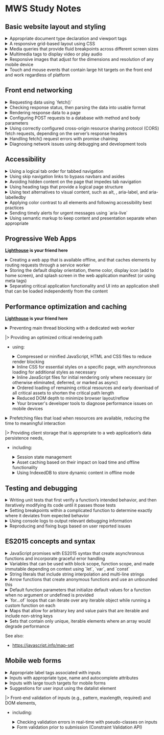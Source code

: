 MWS Study Notes
=====

## Basic website layout and styling
 <details>
    <summary>Appropriate document type declaration and viewport tags
    </summary>
    
```
<!DOCTYPE HTML>
<html lang="en">
```
within `<head>`:
```
<meta name="viewport" content="width=device-width, initial-scale=1.0">
<meta name="description" content="Simple PWA Calculator for practice lab">
```
</details>
    
 <details>
    <summary>A responsive grid-based layout using CSS
    </summary>
    
* Use [flexbox](https://css-tricks.com/snippets/css/a-guide-to-flexbox/)

    - Utilize media queries and change `flex-flow:` css attribute as needed. 

         A: `flex-flow: column` , B: `flex-flow: row` (default)
         ```  
             A           B
             |------|    |      |      |      |  
             | text |    | text | text | text |
             |------|    |      |      |      |
             | text |
             |------|
             | text |
        ```

    - Utilize query selector to target specific children in  a flex container `.container .col:nth-child(1)`
</details>
    
    
 <details>
    <summary>Media queries that provide fluid breakpoints across different screen sizes
    </summary>

* Set the viewport
```
<meta name="viewport" content="width=device-width, initial-scale=1">
```

**When using the viewport meta tag, make sure you don't set `maximum-scale=1` or set `user-scaleable=no`. Let users zoom if they need to!**

* Use Media Queries. 

    - Within same CSS file:
    ```
    @media screen and (max-width: 48rem) {
    .container .col {
        width: 95%;
    }
    }
    ```
    *NOTE: 48rem: (768 pixels at browser's default font size or 48 times the default font size in the user's browser))*

    - Separate CSS files:
    ```
    <link rel="stylesheet" media="(max-width: 640px)" href="max-640px.css">
    <link rel="stylesheet" media="(min-width: 640px)" href="min-640px.css">
    <link rel="stylesheet" media="(orientation: portrait)" href="portrait.css">
    <link rel="stylesheet" media="(orientation: landscape)" href="landscape.css">
    ```
* It is also possible to create queries based on min-device-width, though **this practice is strongly discouraged**.

* Do not use large fixed width elements. **Use relative units**

    *"Consider using relative units like em or rem for things like text size, instead of pixel values. Some browsers support resizing text only in user preferences, and if you're using a pixel value for text, this setting will not affect your copy. If, however, you've used relative units throughout, then the site copy will update to reflect the user's preference."*

* Content should not rely on a particular viewport width to render well.
</details>

    
 <details>
    <summary>Multimedia tags to display video or play audio</summary>

* Use video with multiple formats where possible. 
    ```
    <video controls>
         <source src="https://storage.googleapis.com/webfundamentals-assets/videos/chrome.webm" type="video/webm">
        <source src="https://storage.googleapis.com/webfundamentals-assets/videos/chrome.mp4" type="video/mp4">
        <p>This browser does not support the video element.</p>
    </video>
    ```
</details>

    
 <details>
    <summary>Responsive images that adjust for the dimensions and resolution of any mobile device</summary>

* Remember to prevent responsive images from overflowing the screen
    ```
    img {
        max-width: 100%;
    }
    ```
    *NOTE: You can also Utilize the `vw` and `vh` for this `100vw` = 100 view port width*
    
* Use `srcset`
    ```
    srcset="images/sfo-1600_large.jpg 1600w, images/sfo-1000_large.jpg 1000w, images/sfo-800_medium.jpg 800w, images/sfo-500_small.jpg 500w"
    ```
    *In the above code, "On a 1x display, the browser fetches sfo-500_small.jpg when the window is narrower than 500px, sfo-800_medium.jpg when it is narrower than 800px, and so forth."*

* Use `sizes` attribute to tell the browser the display size of the image before it is fetched.
    ```
    sizes="(max-width: 700px) 90vw, 50vw"
    ```
    *REASON: Unless we tell it otherwise, the browser assumes the images will be displayed at 100% of the viewport width and fetches the images based on this. We need a way to tell the browser beforehand if the images will be displayed at a different size.*
    ```
    <img src="400.png" 
     sizes="(min-width: 600px) 25vw, (min-width: 500px) 50vw, 100vw"
     srcset="100.png 100w, 200.png 200w, 400.png 400w,
             800.png 800w, 1600.png 1600w, 2000.png 2000w" alt="an example image">
    ```
    *The sizes attribute, in the above example, uses several media queries to specify the size of the image. When the browser width is greater than 600px, the image is 25% of the viewport width; when it is between 500px and 600px, the image is 50% of the viewport width; and below 500px, it is full width.*


    [[Read More...](https://ericportis.com/posts/2014/srcset-sizes/)]

* Use `<picture>`
    ```
    <picture>
        <source media="(min-width: 800px)" srcset="head.jpg, head-2x.jpg 2x">
        <source media="(min-width: 450px)" srcset="head-small.jpg, head-small-2x.jpg 2x">
        <img src="head-fb.jpg" srcset="head-fb-2x.jpg 2x" alt="a head carved out of wood">
    </picture>
    ```
    *In the above example, if the browser width is at least 800px then either head.jpg or head-2x.jpg is used, depending on the device resolution. If the browser is between 450px and 800px, then either head-small.jpg or head-small- 2x.jpg is used, again, depending on the device resolution. For screen widths less than 450px and backward compatibility where the picture element isn’t supported, the browser renders the img element instead, and should always be include*
</details>

    
 <details>
    <summary>Touch and mouse events that contain large hit targets on the front end and work regardless of platform</summary>

* When your design is displayed on a mobile device, you should ensure that interactive elements like buttons or links are large enough, and have enough space around them, to make them easy to press without accidentally overlapping onto other elements. This benefits all users, but is especially helpful for anyone with a motor impairment.

* A minimum recommended touch target size is around 48 device independent pixels on a site with a properly set mobile viewport. For example, while an icon may only have a width and height of 24px, you can use additional padding to bring the tap target size up to 48px. The 48x48 pixel area corresponds to around 9mm, which is about the size of a person's finger pad area.

* Touch targets should also be spaced about 8 pixels apart, both horizontally and vertically, so that a user's finger pressing on one tap target does not inadvertently touch another tap target.

* Elements should respond to touch and give visual feedback
    ```
    .btn {
    background-color: #4285f4;
    }

    .btn:hover {
    background-color: #296CDB;
    }

    .btn:focus {
    background-color: #0F52C1;

    /* The outline parameter suppresses the border
    color / outline when focused */
    outline: 0;
    }

    .btn:active {
    background-color: #0039A8;
    }
    ```

*Only suppress the default `outline` styles mentioned above if you have pseudo classes for `:hover`, `:active` and `:focus`!*

**Never set outline to 0 or none without providing a focus alternative!**

* For touch events and gestures: In Chrome (version 55 and later), Internet Explorer & Edge, `PointerEvents` are the recommended approach for implementing custom gestures. In other browsers `TouchEvents` and `MouseEvents` are the correct approach. ie:
    ```
    // Check if pointer events are supported.
    if (window.PointerEvent) {
    swipeFrontElement.addEventListener('pointermove', this.handleGestureMove, true);
    } else {
    swipeFrontElement.addEventListener('touchmove', this.handleGestureMove, true);
    }
    ```
    [[Read More...](https://developers.google.com/web/fundamentals/design-and-ux/input/touch)]

</details>

## Front end networking

    
 <details>
    <summary>Requesting data using `fetch()`</summary>

Basic syntax:
```
fetch('examples/animals.json')
    .then(logResult)
    .catch(logError);
```
</details>

    
 <details>
    <summary>Checking response status, then parsing the data into usable format</summary>

```
fetch('examples/non-existent.json')
.then(response => {
    // check response status
    if (!response.ok) {
    throw Error(response.statusText);
    }
    return response;
})
.then(logResult)
.catch(logError);
```
</details>

    
 <details>
    <summary>Rendering response data to a page</summary>

While it may be tempting to fetch HTML and append it using the innerHTML attribute, **be careful**. This can expose your site to cross-site scripting attacks! Recommended approach:
```
fetch('examples/car-description.txt')
.then(response => {
    // check response status
    if (!response.ok) {
    throw Error(response.statusText);
    }
    return response.text();
})
.then(data => {
    // using existing element
    const message = document.getElementById('message');
    message.textContent = data;


    // To create new elements:
    const message = document.getElementById('contentScreen');
    const card = document.createElement('div')
    card.textContent = data;
    contentScreen.appendChild(card);
})
.catch(logError);
```
</details>
    
 <details>
    <summary>Configuring POST requests to a database with method and body parameters</summary>

* Basic syntax:
    ```
    fetch('examples/login', {
        method: 'POST',
        body: 'name=david&password=hello'
    })
    .then(validateResponse)
    .then(readResponseAsText)
    .then(showText)
    .catch(logError);
    ```
* Utilize the [FormData](https://developer.mozilla.org/en-US/docs/Web/API/FormData) interface:
    ```
    const formData = new FormData(document.getElementById('msg-form'));
    ```
</details>
    
 <details>
    <summary>Using correctly configured cross-origin resource sharing protocol (CORS) fetch requests, depending on the server’s response headers</summary>

```
fetch('http://localhost:5001/', {
    method: 'POST',
    body: formData,
    mode: 'no-cors'
})
```

* `same-origin` — If a request is made to another origin with this mode set, the result is simply an error. You could use this to ensure that a request is always being made to your origin.
* `no-cors` — Prevents the method from being anything other than HEAD, GET or POST, and the headers from being anything other than simple headers. 
* `cors` — Allows cross-origin requests, for example to access various APIs offered by 3rd party vendors. These are expected to adhere to the CORS protocol. Only a limited set of headers are exposed in the Response, but the body is readable.

</details>

 <details>
    <summary>Handling fetch() request errors with promise chaining</summary>

Basic syntax:
```
fetch('examples/car-description.txt')
.then(validateResponse)
.then(readResponseAsText)
.then(showText)
.catch(error=>{
    // handle errors here
});
```
</details>
    
 <details>
    <summary>Diagnosing network issues using debugging and development tools</summary>

https://developers.google.com/web/tools/chrome-devtools/network

</details>

## Accessibility

 <details>
    <summary>Using a logical tab order for tabbed navigation</summary>

* It's important to note that, using CSS, it's possible to have things exist in one order in the DOM but appear in a different order on screen. For example, if you use a CSS property like `float` to move one button to the right, the buttons appear in a different order on screen. But, because their order in the DOM remains the same, so does their tab order.

    **Be careful when changing the visual position of elements on screen using CSS. This can cause the tab order to jump around, seemingly at random, confusing users who rely on the keyboard.**


* Use `tabindex`
    
    - `tabindex="0"`: Inserts an element into the natural tab order. The element can be focused by pressing the Tab key, and the element can be focused by calling its focus() method
        ```
        <custom-button tabindex="0">Press Tab to Focus Me!</custom-button>
        ```
    - `tabindex="-1"`: Removes an element from the natural tab order, but the element can still be focused by calling its focus() method
        ```
        <button id="foo" tabindex="-1">I'm not keyboard focusable</button>
        <button onclick="foo.focus();">Focus my sibling</button>
        ```
    - `tabindex="5"`: Any tabindex greater than 0 jumps the element to the front of the natural tab order. If there are multiple elements with a tabindex greater than 0, the tab order starts from the lowest value that is greater than zero and works its way up. **Using a tabindex greater than 0 is considered an anti-pattern.**
        ```
        <button>I should be first</button>
        <button>And I should be second</button>
        <button tabindex="5">But I jumped to the front!</button>
        ```
* Utilize `aria-hidden` attribute. Applying this attribute to an element effectively removes it and all of its descendants from the accessibility tree. The only exceptions are elements referred to by an aria-labelledby or aria-describedby attribute.

* When making your own control elements refer to https://www.w3.org/TR/wai-aria-practices/
</details>

 <details>
    <summary>Using skip navigation links to bypass navbars and asides</summary>

* Example
    ```
    <body>
    <a href="#maincontent">Skip to main content</a>
    ...
    <main id="maincontent">
    <h1>Heading</h1>
    <p>This is the first paragraph</p>
    ```
</details>

 <details>
    <summary>Avoiding hidden content on the page that impedes tab navigation</summary>

* *When you have elements like this that receive focus when they're off screen, it can seem as if the focus is disappearing and reappearing as the user tabs through the page — clearly an undesirable effect. Ideally, we should prevent the panel from gaining focus when it's off screen, and only allow it to be focused when the user can interact with it.*

* Sometimes you need to do a bit of detective work to figure out where focus has gone. You can use `document.activeElement` from the console to figure out which element is currently focused

</details>

 <details>
    <summary>Using heading tags that provide a logical page structure</summary>

* Heading list follows the DOM order rather than the visual order.

* Not all headings have to be visible on-screen. Wikipedia, for instance, uses a technique that deliberately places some headings off-screen to specifically make them accessible only to screen readers and other assistive technology.
    ```
    <style>
    .sr-only {
        position:absolute;
        left:-10000px;
        top:auto;
        width:1px;
        height:1px;
        overflow:hidden;
    }
    </style>

    <h2 class="sr-only">This heading is offscreen.</h2>
    ```
</details>

 <details>
    <summary>Using text alternatives to visual content, such as alt, <label>, aria-label, and aria-labelledby</summary>

* Clickable text such as "learn more" or "click here" provides no semantic information about where the link goes. Instead, **use descriptive text like "learn more about responsive design" or "see this canvas tutorial" to help screen readers provide meaningful context about links.**

    ```
    <a href="moreinfo.html" aria-label="learn more about responsive design">Learn More</a>
    ```
* `alt` - use the alt attribute to provide a useful text alternative to this image. *`alt` differs from `title`, or any type of `caption`, in that it is **only used if the image is not available.***
    ```
    <img src="example.jpg" alt="An example"/>
    ```

    Writing useful alt text is a bit of an art. In order for a string to be a usable text alternative, it needs to convey the same concept as the image, in the same context.

    It's not always useful to describe an image. For example, consider a magnifying glass image inside a search button that has the text "Search". If the text wasn't there, you would definitely give that image an alt value of "search". But because we have the visible text, the screen reader will pick up and read aloud the word "search"; thus, an identical alt value on the image is redundant.

    However, we know that if we leave the alt text out, we'll probably hear the image file name instead, which is both useless and potentially confusing. In this case you can just use an empty alt attribute, and the screen reader will skip the image altogether.

    **All images should have an alt attribute, but they need not all have text.**

* `aria-label` - allows us to specify a string to be used as the accessible label.
    ```
    <button aria-label="menu" class="hamburger"></button>
    ```

* `aria-labelledby` - allows us to specify the ID of another element in the DOM as an element's label.
    ```
    <span id="rg-label">Drink Options</span>
    <div role="radiogroup" aria-labelledby="rg-label">
        ...
    </div>
    ```

* `aria-owns` - This attribute allows us to tell assistive technology that an element that is separate in the DOM should be treated as a child of the current element, or to rearrange existing child elements into a different order. For example, if a pop-up sub-menu is visually positioned near its parent menu, but cannot be a DOM child of its parent because it would affect the visual presentation, you can use aria-owns to present the sub-menu as a child of the parent menu to a screen reader.

* `label`
    ```
    <label>
        <input type="checkbox">Receive promotional offers?
    </label>
    ``` 
    or
    ```
    <input id="promo" type="checkbox">
    <label for="promo">Receive promotional offers?</label>
    ```
https://developers.google.com/web/fundamentals/accessibility/semantics-aria/aria-labels-and-relationships

</details>

 <details>
    <summary>Applying color contrast to all elements and following accessibility best practices</summary>

* The contrast ratio of `4.5:1` was chosen for level AA because it compensates for the loss in contrast sensitivity...For users with low vision impairments or color deficiencies, we can increase the contrast up to `7:1` for body text.

* Use the [Chrome Accessibility tools](https://chrome.google.com/webstore/detail/accessibility-developer-t/fpkknkljclfencbdbgkenhalefipecmb) to identify low contrast issues

* The WebAIM checklist states...**"color should not be used as the sole method of conveying content or distinguishing visual elements...color alone should not be used to distinguish links from surrounding text"** unless they meet certain contrast requirements. The checklist recommends adding an additional indicator such as an underscore (using the CSS text-decoration property) to indicate when the link is active. 

* A useful exercise is to turn on high-contrast settings and verify that all of the UI in your application is still visible and usable.
</details>

 <details>
    <summary>Sending timely alerts for urgent messages using `aria-live`</summary>

* `aria-live `lets developers mark a part of the page as "live" in the sense that updates should be communicated to users immediately regardless of the page position, rather than if they just happen to explore that part of the page. When an element has an aria-live attribute, the part of the page containing it and its descendants is called a live region.

    * `aria-live="polite"` tells assistive technology to alert the user to this change when it has finished whatever it is currently doing. It's great to use if something is important but not urgent, and accounts for the majority of aria-live use.
    * `aria-live="assertive"` tells assistive technology to interrupt whatever it's doing and alert the user to this change immediately. This is only for important and urgent updates, such as a status message like "There has been a server error and your changes are not saved; please refresh the page", or updates to an input field as a direct result of a user action, such as buttons on a stepper widget.
    * `aria-live="off"` tells assistive technology to temporarily suspend aria-live interruptions.

* `aria-relevant` indicates what types of changes should be presented to the user. There are some options that may be used separately or as a token list.

    * `additions`, meaning that any element being added to the live region is significant. For example, appending a span to an existing log of status messages would mean that the span would be announced to the user (assuming that aria-atomic was false).
    * `text`, meaning that text content being added to any descendant node is relevant. For example, modifying a custom text field's textContent property would read the modified text to the user.
    * `removals`, meaning that the removal of any text or descendant nodes should be conveyed to the user.
    * `all`, meaning that all changes are relevant. However, the default value for aria-relevant is additions text, meaning that if you don't specify aria-relevant it will update the user for any addition to the element, which is what you are most likely to want.

</details>

 <details>
    <summary>Using semantic markup to keep content and presentation separate when appropriate</summary>

* HTML5 introduced some new elements that help define the semantic structure of the page, including `header`, `footer`, `nav`, `article`, `section`, `main`, and `aside`. These elements specifically provide structural clues in the page without forcing any built-in styling (which you should do with CSS anyway).
    ```
    |-----------------------------------|
    | Header                            |
    | | Logo   | Nav                    |
    |-----------------------------------|
    | Main                              |
    ||---------------------------------||
    || Article                         ||
    |||--------------------------------||
    ||| Section           | Aside      ||
    |||-------------------|------------||
    ||| Section           | Aside      ||
    |||-------------------|            ||
    ||| Section           |            ||
    |-----------------------------------|
    | Footer                            |
    || Nav                    | Nav     |

    ```
    See also https://www.semrush.com/blog/semantic-html5-guide/

* Avoid using `div`,`span`, `a` as buttons etc. Style the `button` instead

    *When we don't use an actual button element, the screen reader has no way to know what it has landed on. Also, we would have to do the extra work of adding tabindex to make it usable to keyboard-only users because, as it is coded now, it can only be used with a mouse.*

* Avoid using `<br/>`. Use more css or more semantic tags to seperate content

* Avoid using `<b>`, If its purely presentational, styles like `font-weight:bold`. If it is for emphasis use `<strong>` or `<em>`, this will be empahsized by the Accesibility Readers

</details>

## Progressive Web Apps

**[Lighthouse](https://developers.google.com/web/tools/lighthouse/) is your friend here**

 <details>
    <summary>Creating a web app that is available offline, and that caches elements by routing requests through a service worker</summary>

1. Register a service worker
    ```
    if ('serviceWorker' in navigator) {
    window.addEventListener('load', () => {
        navigator.serviceWorker.register('service-worker.js')
        .then(reg => {
            console.log('Service worker registered! 😎', reg);
        })
        .catch(err => {
            console.log('😥 Service worker registration failed: ', err);
        });
    });
    }
    ```

2. Precache resources. (This code is in your service worker)
    ```
    const cacheName = 'cache-v1';
    const precacheResources = [
    '/',
    'index.html',
    'styles/main.css',
    'images/logo.jpg',
    ];

    self.addEventListener('install', event => {
    console.log('Service worker install event!');
    event.waitUntil(
        caches.open(cacheName)
        .then(cache => {
            return cache.addAll(precacheResources);
        })
    );
    });

    self.addEventListener('activate', event => {
    console.log('Service worker activate event!');
    });

    self.addEventListener('fetch', event => {
    console.log('Fetch intercepted for:', event.request.url);
    event.respondWith(caches.match(event.request)
        .then(cachedResponse => {
            if (cachedResponse) {
            return cachedResponse;
            }
            return fetch(event.request);
        })
        );
    });
    ```
    **TIP: Remember The service worker must be on the same origin as the document that registers the ServiceWorker**

</details>

 <details>
    <summary>Storing the default display orientation, theme color, display icon (add to home screen), and splash screen in the web application manifest (or using meta tags)</summary>

* The `manifest.json` file tells the browser how to style and format some of the progressive aspects your app, such as the browser chrome, home screen icon, and splash screen. It can also be used to configure your web app to open in standalone mode, like a native app does (in other words, outside of the browser).

    Support is still under development for some browsers as of the time of this writing, and the `<meta>` tags configure a subset of these features for certain browsers that don't yet have full support.

* Manifest must be in the root of web app `/manifest.json`

* Manifest boilerplate:
    ```
    {
    "name": "Space Missions",
    "short_name": "Space Missions",
    "lang": "en-US",
    "start_url": "/index.html",
    "display": "standalone",
    "theme_color": "#FF9800",
    "background_color": "#FF9800",
    "icons": [
        {
        "src": "images/touch/icon-128x128.png",
        "sizes": "128x128"
        },
        {
        "src": "images/touch/icon-192x192.png",
        "sizes": "192x192"
        },
        {
        "src": "images/touch/icon-256x256.png",
        "sizes": "256x256"
        },
        {
        "src": "images/touch/icon-384x384.png",
        "sizes": "384x384"
        },
        {
        "src": "images/touch/icon-512x512.png",
        "sizes": "512x512"
        }
    ]
    }
    ```

* PWA Meta tags ( needless to say these are part of the `<head>` ):
    ```
    <link rel="manifest" href="manifest.json">

    <meta name="mobile-web-app-capable" content="yes">
    <meta name="apple-mobile-web-app-capable" content="yes">
    <meta name="application-name" content="Space Missions">
    <meta name="apple-mobile-web-app-title" content="Space Missions">
    <meta name="theme-color" content="#FF9800">
    <meta name="msapplication-navbutton-color" content="#FF9800">
    <meta name="apple-mobile-web-app-status-bar-style" content="black-translucent">
    <meta name="msapplication-starturl" content="/index.html">
    <meta name="viewport" content="width=device-width, initial-scale=1, shrink-to-fit=no">

    <link rel="icon" sizes="128x128" href="/images/touch/icon-128x128.png">
    <link rel="apple-touch-icon" sizes="128x128" href="/images/touch/icon-128x128.png">
    <link rel="icon" sizes="192x192" href="icon-192x192.png">
    <link rel="apple-touch-icon" sizes="192x192" href="/images/touch/icon-192x192.png">
    <link rel="icon" sizes="256x256" href="/images/touch/icon-256x256.png">
    <link rel="apple-touch-icon" sizes="256x256" href="/images/touch/icon-256x256.png">
    <link rel="icon" sizes="384x384" href="/images/touch/icon-384x384.png">
    <link rel="apple-touch-icon" sizes="384x384" href="/images/touch/icon-384x384.png">
    <link rel="icon" sizes="512x512" href="/images/touch/icon-512x512.png">
    <link rel="apple-touch-icon" sizes="512x512" href="/images/touch/icon-512x512.png">
    ```
</details>

 <details>
    <summary>Separating critical application functionality and UI into an application shell that can be loaded independently from the content</summary>

* An App Shell should: 
    - Load fast
    - Use as little data as possible
    - Use static assets from a local cache
    - Separate content from navigation
    - Retrieve and display page-specific content (HTML, JSON, etc.)
    - Optionally, cache dynamic content

* Sample App Shell Boilerplate:
    ```
    <!DOCTYPE html>
    <html>
    <head>
    <meta charset="utf-8">
    <title>App Shell</title>
    <link rel="manifest" href="/manifest.json">
    <meta http-equiv="X-UA-Compatible" content="IE=edge">
    <meta name="viewport" content="width=device-width, initial-scale=1.0">
    <link rel="stylesheet" type="text/css" href="styles/inline.css">
    </head>

    <body>
    <header class="header">
        <h1 class="header__title">App Shell</h1>
    </header>

    <nav class="nav">
    ...
    </nav>

    <main class="main">
    ...
    </main>

    <div class="dialog-container">
    ...
    </div>

    <div class="loader">
        <!-- Show a spinner or placeholders for content -->
    </div>

    <script src="app.js" async></script>
    <script>
    if ('serviceWorker' in navigator) {
        navigator.serviceWorker.register('/sw.js').then(registration => {
        // Registration was successful
        console.log('ServiceWorker registration successful with scope: ', registration.scope);
        }).catch(err => {
        // registration failed :(
        console.log('ServiceWorker registration failed: ', err);
        });
    }
    </script>
    </body>
    </html>
    ```
</details>

## Performance optimization and caching

**[Lighthouse](https://developers.google.com/web/tools/lighthouse/) is your friend here**

 <details>
    <summary>Preventing main thread blocking with a dedicated web worker</summary>

* Basic Syntax
    ```
    if (!window.Worker) {
        console.log('Your browser doesn\'t support web workers.')
        return;
    }
	const myWorker = new Worker("worker.js");
    ```
* Setup listener for data from worker
    ```
	myWorker.onmessage = (event) => {
      // receive data from worker
	}
    ```
* Send data to Worker
    ```
	const myWorker = new Worker("worker.js");
	const sendMessage = () => {
	  myWorker.postMessage(values);
	}
    ```
* Inside worker: Handle received data
    ```
    onmessage = (event) => {
        console.log('Worker: Message received', event);
    }
    ```
    or
    ```
    self.addEventListener('message', (event) => {
        console.log('Worker: Message received', event);
    })
    ```
* Inside worker: Post data back 
    ```
    postMessage(workerResult);
    ```
</details>

|> Providing an optimized critical rendering path 
* using:
    <details>
        <summary>Compressed or minified JavaScript, HTML and CSS files to reduce render blocking</summary>

    * `Minification` is the removal of unnecessary whitespace, comments and other content in text-based resources. It significantly reduces the amount of data you send to users without impacting functionality. Use *uglification* in JavaScript to get more savings through shortening variable and method names. Since SVG is a text-based image format, *it can be optimized with SVGO*.
    </details>


    <details>
            <summary>Inline CSS for essential styles on a specific page, with asynchronous loading for additional styles as necessary</summary>

    * `<link rel="preload">` informs the browser that a resource is needed as part of the current navigation, and that it should start getting fetched as soon as possible.
        ```
        <link rel="preload" as="script" href="super-important.js">
        <link rel="preload" as="style" href="critical.css">
        ```
        - Resources that are fetched using `<link rel="preload">`, but not used by the current page within 3 seconds will trigger a warning in the Console in Chrome Developer Tools, so be sure to keep an eye out for these!*

        - In order to reduce the amount of time the user has to wait for the text content of your site, as well as avoid jarring flashes between system fonts and your preferred ones, you can use <link rel="preload"> in your HTML to let the browser know immediately that a font is needed.

            ```
            <link rel="preload" as="font" crossorigin="crossorigin" type="font/woff2" href="myfont.woff2">
            ```
            *Note that the use of `crossorigin` here is important; without this attribute, the preloaded font is ignored by the browser, and a new fetch takes place. This is because fonts are expected to be fetched anonymously by the browser, and the preload request is only made anonymous by using the `crossorigin` attribute.*

        - **Use-case:** Critical Path CSS and JavaScript

    * `<link rel="preconnect">` informs the browser that your page intends to establish a connection to another origin, and that you’d like the process to start as soon as possible.
        ```
        <link rel="preconnect" href="https://example.com">
        ```
        - **Use-case:** Knowing *Where From*, but not *What* You're Fetching. ie fonts that may change version

        - **Use-case:** Streaming Media

    </details>

    <details>
        <summary>Inline JavaScript files for initial rendering only where necessary (or otherwise eliminated, deferred, or marked as async)</summary>
    
    * Important JS :
    
         The script is fetched and executed immediately, before the browser continues parsing the page
        ```
        <head>
        <link rel="preload" as="script" href="super-important.js">
        ```
    * all other JS: 
        `async` - A script that will be run asynchronously as soon as it is available
        ```
        <script src="demo_async.js" async></script>
        </body>
        ```
        ```
        -------------------+---------+---------------------
          parsing HTML     | Wait... |  resume parsing html
        --------+----------+---------+---------------------
                | fetching | execute |
                | script   | script  |
        ```
        or 
        `defer` - A script that will not run until after the page has loaded:
        ```
        <script src="demo_defer.js" defer></script>
        </body>
        ```
        ```
        -----------------------------------+---------------
          parsing HTML                     | execute script
        --------+----------+---------------+---------------
                | fetching |
                | script   | 
        ```

    </details>

    <details>
        <summary>Ordered loading of remaining critical resources and early download of all critical assets to shorten the critical path length</summary>

    * The browser's steps when rendering: 
        1. Process HTML markup and build the DOM tree.
        2. Process CSS markup and build the CSSOM tree.
        3. Combine the DOM and CSSOM into a render tree.
        4. Run layout on the render tree to compute geometry of each node.
        5. Paint the individual nodes to the screen.

        **Optimizing the critical rendering path is the process of minimizing the total amount of time spent performing steps 1 through 5 in the above sequence. Doing so renders content to the screen as quickly as possible and also reduces the amount of time between screen updates after the initial render; that is, achieve higher refresh rates for interactive content.**

    * *Optimizing the critical rendering path* refers to prioritizing the display of content that relates to the current user action. It includes
        - Minimizing the number of critical resources: eliminating them, deferring their download, marking them as async, and so on.
        - Optimizing the number of critical bytes to reduce the download time (number of roundtrips).
        - Optimizing the order in which the remaining critical resources are loaded: downloading all critical assets as early as possible to shorten the critical path length.

    * **CSS is a render blocking resource. Get it to the client as soon and as quickly as possible to optimize the time to first render.**.

    * Let's consider some hands-on examples:
        ```
        <link href="style.css"    rel="stylesheet">
        <link href="style.css"    rel="stylesheet" media="all">
        <link href="portrait.css" rel="stylesheet" media="orientation:portrait">
        <link href="print.css"    rel="stylesheet" media="print">
        ```

        * The first declaration is render blocking and matches in all conditions.
        * The second declaration is also render blocking: "all" is the default type so if you don’t specify any type, it’s implicitly set to "all". Hence, the first and second declarations are actually equivalent.
        * The third declaration has a dynamic media query, which is evaluated when the page is loaded. Depending on the orientation of the device while the page is loading, portrait.css may or may not be render blocking.
        * The last declaration is only applied when the page is being printed so it is not render blocking when the page is first loaded in the browser.

    * `<link rel="prefetch">` doesn’t try to make something critical happen faster; instead, it tries to make something non-critical happen earlier, if there’s a chance.
        ```
        <link rel="prefetch" href="page-2.html">
        ```
    </details>

    <details>
        <summary>Reduced DOM depth to minimize browser layout/reflow</summary>
    </details>

    <details>
        <summary>Your browser's developer tools to diagnose performance issues on mobile devices</summary>

    * `Coverage tab` - can help you find unused JavaScript and CSS code. Removing unused code can speed up your page load and save your mobile users cellular data. 
        https://developers.google.com/web/tools/chrome-devtools/coverage

    * `Network tab` - https://developers.google.com/web/tools/chrome-devtools/network

    * `Audits tab` (the best in my opinion)- https://developers.google.com/web/tools/lighthouse

    </details>



 <details>
    <summary>Prefetching files that load when resources are available, reducing the time to meaningful interaction</summary>

* Use `<link rel="prefetch">`
    ```
    <link rel="prefetch" href="page-2.html">
    ```
* Use `serviceWorker` to cache resources

 </details>

|> Providing client storage that is appropriate to a web application’s data persistence needs, 
* including:

    <details>
        <summary>Session state management</summary>
    </details>

    <details>
        <summary>Asset caching based on their impact on load time and offline functionality</summary>
    </details>
    <details>
        <summary>Using IndexedDB to store dynamic content in offline mode</summary>

    **IMPORTANT ! The google tutorials use `idb`, I'm not sure whether we will be allowed to use the idb wrapper during the exam. I've also included the method of doing tasks directly without the idb wrapper.**

    * Because IndexedDB isn't supported by all browsers, we need to check that the user's browser supports it before using it. 
        ```
        if (!('indexedDB' in window)) {
            console.log('This browser doesn\'t support IndexedDB');
            return;
        }
        ```
    * Opening a database
        - default
            ```
            const DBOpenRequest = window.indexedDB.open('developer-books', 1);
            ```
        - idb
            ```
            dbPromise = idb.open('developer-books', 1);
            ```
            `idb.open` takes a database name, version number, and optional callback function for performing database updates (not included in the above code).

    * Upgrading the database:
        - default

            ```
            let db;
            const DBOpenRequest = window.indexedDB.open('developer-books', 2);

            DBOpenRequest.onupgradeneeded = (event) => {
                //handle upgrade logic
                db = DBOpenRequest.result;
                switch (event.oldVersion) {
                case 0:
                // a placeholder case so that the switch block will
                // execute when the database is first created
                // (oldVersion is 0)
                case 1:
                    // handle update logic
                    console.log("upgrading...")
                    console.log('Creating the products object store');
                    db.createObjectStore('products', { keyPath: 'id' });
                }
            }
            ```
        - idb 
            ```
            var dbPromise = idb.open('developer-books', 2, function(upgradeDb) {
            switch (upgradeDb.oldVersion) {
                case 0:
                // a placeholder case so that the switch block will 
                // execute when the database is first created
                // (oldVersion is 0)
                case 1:
                // handle update logic
                console.log("upgrading...")
                console.log('Creating the products object store');
                upgradeDb.createObjectStore('products', {keyPath: 'id'});
                }
            });
            ```
            *`2` represents the version number of your database (it can be any number you want)*

            *`upgradeDb.oldVersion` is the version number of the existing database. Use that in a switch block to handle different DB Version upgrades. Note that no `break` statements are included in the switch block, this is intentional, so that the script runs through all the blocks*

    * All database operations must be carried out within a transaction. 

    * For multiple items, leverage `Promise.all` to catch errors within the transaction:
        ```
        dbPromise.then(function(db) {
        var tx = db.transaction('products', 'readwrite');
        var store = tx.objectStore('products');
        var items = [
            {
            title: 'MWS guide',
            author: 'nadchif'
            published: '12/12/2019',
            },
            // ... more items here ....
        ];
        return Promise.all(items.map(item => {
            console.log('Adding item: ', item);
            return store.add(item);
            })
        ).catch(e => {
            tx.abort();
            console.log(e);
        }).then(() => {
            console.log('All items added successfully!');
        });
        });
        ```
</details>

## Testing and debugging

<details>
        <summary>Writing unit tests that first verify a function’s intended behavior, and then iteratively modifying its code until it passes those tests</summary>

**IMPORTANT: I couldn't find details on how exactly the Google Study Guide expects us to write our unit tests. So these are methods I thought of**

* Using my own custom test runner that wraps console.asserts
    ```
    const MyTestRunner = () =>{
        const tests = []
        const test = (name, fn) => {
            tests.push({ name, fn })
        }
        const reset = () => {
            tests = [];
        }
        const run = () => {
            tests.forEach(t => {
                console.group(`Testing...${t.name}`);
                console.assert((function () {
                return t.fn();
                }()), t.name);
		console.groupEnd();

            });

        }
        return {
            reset,
            run,
            test
        }
    }
    // Example usage:

    const myTestRunner = MyTestRunner();
    const n = 3

    // add tests. Test must be a function that returns a boolean
    myTestRunner.test('n should be greater than 2', () => {
        return n > 4;
    });
    // run tests
    myTestRunner.run();

    ```
* Doing it manually in the console
    ```
    const n = 3;

    console.group('Testing ... n should be greater than 2');
    console.assert((n > 2), `${n} is not greater than 2`);
    console.groupEnd();

    console.group('Testing ... n + 1 should be greater than 5');
    console.assert((function () {
    const result = n + 1;
    return (result > 5);
    }()), `${n} is not greater than 5`);
    console.groupEnd();
    ```

    
</details>


<details>
        <summary>Setting breakpoints within a complicated function to determine exactly where it deviates from expected behavior</summary>

        https://developers.google.com/web/tools/chrome-devtools/javascript

</details>

<details>
        <summary>Using console logs to output relevant debugging information</summary>
        
* Use `console.log()` for basic logging
* Use `console.error()` and `console.warn()` for eye-catching stuff
* Use `console.group()` and `console.groupEnd()` to group related messages and avoid clutter
    ```
    console.group("Authentication phase");
    console.log("Authenticating user", user);
    // authentication code here...
    if (!authenticated) {
        console.log("User not authenticated.", user)
    }
    console.groupEnd();
    ```
    *When using groups heavily, it can be very useful to not see everything as it happens. For these times you can automatically collapse groups by calling `console.groupCollapsed()` instead of `console.group()`*

* Use `console.assert()` to show conditional error messages
    ```
    console.assert(list.childNodes.length <= 500, "Node count is > 500");
    ```
* Formatting:
    - `%s`	Formats the value as a string
    - `%i` or `%d`	Formats the value as an integer
    - `%f`	Formats the value as a floating point value
    - `%o`	Formats the value as an expandable DOM element. As seen in the Elements panel
    - `%O`	Formats the value as an expandable JavaScript object
    - `%c`	Applies CSS style rules to the output string as specified by the second parameter
        ```
        console.log("%cThis will be formatted with large, blue text", "color: blue; font-size: x-large");
        ```
    https://developers.google.com/web/tools/chrome-devtools/console/console-write
</details>

<details>
        <summary>Reproducing and fixing bugs based on user reported issues</summary>
</details>

## ES2015 concepts and syntax

<details>
        <summary>JavaScript promises with ES2015 syntax that create asynchronous functions and incorporate graceful error handling</summary>

* Basic syntax
    ```
    const getPromisedData = (param) => {
    const promiseOfData = new Promise((resolve, reject) => {
            if(successful)
                resolve(successObject)
            } else {
                reject(Error('Your error description here'));
            }
        });
    return promiseOfData;    
    }
    ```
 * Chaining and handling errors
    ```
    const promiseRunChain = () => {
    return getPromisedData(param)
    .then(doStuff)
    .then(doMoreStuff)
    .catch(handleError); 
    }
    ```
* Multiple Promises

    `Promise.all`
    ```
    const promises = [
    getPromisedData(param),
    getPromisedData(param),
    getPromisedData(param)
    ];

    Promise.all(promises).then((values) => {
        console.log(values);
    });
    // expected output: Array [value, value1, value3]
    ```
    `Promise.race`
    ```
    const promise1 = new Promise((resolve, reject) => {
        setTimeout(resolve, 500, 'one');
    });

    const promise2 = new Promise((resolve, reject) => {
        setTimeout(resolve, 100, 'two');
    });

    Promise.race([promise1, promise2]).then((value) => {
        console.log(value);
        // Both resolve, but promise2 is faster
    });
    // expected output: "two"
    ```
</details>

<details>
        <summary>Variables that can be used with block scope, function scope, and made immutable depending on context using `let`, `var`, and `const`</summary>

TIP: use `const` by default, only fall to `let` if you're sure the variable will change;

</details>

<details>
        <summary>String literals that include string interpolation and multi-line strings</summary>

DO
```
const name = 'John';
const age = 21;
console.log(`His name is ${name}, he is ${age} years old`);
```
AVOID
```
console.log('His name is' + name + ', he is ' + age + ' years old');
```
---
DO
```
console.log(`I would like to 
Log this message
in more than just one line`);
```
AVOID
```
console.log('I would like to');
console.log('Log this message');
console.log('in more than just one line');
```

</details>

<details>
        <summary>Arrow functions that create anonymous functions and use an unbounded this</summary>

```
const functionName = (param1, param2) => {
    // process function here
    return result;
}
```

```
const functionName = param1 => param1 * 2;
```
</details>


<details>
        <summary>Default function parameters that initialize default values for a function when no argument or undefined is provided</summary>

```
const add = (a=3, b=5) => {
        return a + b; 
}
```
* Earlier parameters are available to later default parameters. If `b` was a function, it could use `a`

</details>

<details>
        <summary>`for...of` loops that can iterate over any iterable object while running a custom function on each</summary>

* **DON'T confuse `for...in` with `for...of`**

    DON'T USE
    ```
    for (var index in myArray) {   
    console.log(myArray[index]);
    }
    ```
    `for–in` was designed to work on plain old Objects with string keys. For Arrays, it’s not so great.

    DO
    ```
    for (var value of myArray) {
    console.log(value);
    }
    ```

* Unlike `forEach()`, `for...of` works with break, continue, and return.

* It also works on `Map` and `Set` objects.
</details>

<details>
        <summary>Maps that allow for arbitrary key and value pairs that are iterable and include non-string keys</summary>

* `Map` is a collection of keyed data items, just like an Object. But the main difference is that **Map allows keys of any type**.

    *Maps can be very flexible in places where objects can be a bit annoying, and it strongly serves the purpose in some specific scenarios, like adding and deleting key-pairs frequently.*

* Although `map[key]` also works, e.g. we can set `map[key] = 2`, this is treating map as a plain JavaScript object, so it implies all corresponding limitations (no object keys and so on). **We should use map methods: set, get and so on.**

* Iterating:
    ```
    // iterate over keys (vegetables)
    for (let vegetable of recipeMap.keys()) {
        alert(vegetable); // cucumber, tomatoes, onion
    }

    // iterate over values (amounts)
    for (let amount of recipeMap.values()) {
        alert(amount); // 500, 350, 50
    }

    // iterate over [key, value] entries
    for (let entry of recipeMap) { // the same as of recipeMap.entries()
        alert(entry); // cucumber,500 (and so on)
    }
    ```
    *The iteration goes in the same order as the values were inserted. Map preserves this order, unlike a regular Object.*
</details>

<details>
        <summary>Sets that contain only unique, iterable elements where an array would degrade performance</summary>

* A `Set` is a special type collection – “set of values” (without keys), where each value may occur only once.

* Iterating:
    ```
    let set = new Set(['red', 'green', 'blue']);
    for (let x of set) {
        console.log(x);
    }
    ```
</details>

See also: 
* https://javascript.info/map-set

## Mobile web forms

<details>
        <summary>Appropriate label tags associated with inputs</summary>

The `label` element provides direction to the user, telling them what information is needed in a form element. Each `label` is associated with an input element by placing it inside the `label` element, or by using the "for" attribute. Applying labels to form elements also helps to improve the touch target size: the user can touch either the `label` or the input in order to place focus on the input element.

```
<label>
    <input type="checkbox">Receive promotional offers?
</label>
``` 
or
```
<input id="promo" type="checkbox">
<label for="promo">Receive promotional offers?</label>
```

* `Placeholder`s disappear as soon as the user starts typing in an element, thus **they are not a replacement for labels**. They should be used as an aid to help guide users on the required format and content.
</details>

<details>
        <summary>Inputs with appropriate type, name and autocomplete attributes</summary>

* Input Types
    - `url` - For entering a URL. It must start with a valid URI scheme, for example http://, ftp:// or mailto:.
    - `tel` - For entering phone numbers. It does not enforce a particular syntax for validation, so if you want to ensure a particular format, you can use pattern.
    - `email` - For entering email addresses, and hints that the @ should be shown on the keyboard by default. You can add the multiple attribute if more than one email address will be provided.
    - `search` - A text input field styled in a way that is consistent with the platform's search field.
    - `number` - For numeric input, can be any rational integer. Additionally, iOS requires using pattern="\d*" to show the numeric keyboard.
    - `range` - For number input, but unlike the number input type, the value is less important. It is displayed to the user as a slider control.
    - `datetime-local` - For entering a date and time value where the time zone provided is the local time zone.
    - `date` - For entering a date (only) with no time zone provided.
    - `time` - For entering a time (only) with no time zone provided.
    - `week` - For entering a week (only) with no time zone provided.
    - `month` - For entering a month (only) with no time zone provided.
    - `color` - For picking a color.

 * Use `placeholder`s to provide guidance about what you expect.

 * To help the browser auto-complete the form, use established name's for elements and include the `autocomplete` attribute.

    *Chrome requires input elements to be wrapped in a `<form>` tag to enable auto-complete. If they're not wrapped in a form tag, Chrome will offer suggestions, but will not complete the form.*

 * Autocomplete types and name (for `<input name="">`)

    - Name - `name`, `fname`, `mname`, `lname`
    - Email	- `email`
    - Address - `address`, `city`, `region`, ` province`, `state`, `zip`, `zip2`, `postal`, `country`
    - Phone	- `phone`, `mobile`, `country-code`, `area-code`, `exchange`, `suffix ext`
    - Credit Card - `ccname`, `cardnumber`, `cvc`, `ccmonth`, `ccyear`, `exp-date`, `card-type`
    - Usernames - `username`
    - Passwords - `password`

* Tips for autocomplete:
    - DO NOT use javascript to truncate input on "invalid" fields

    - DO NOT create your own form controls, especially custom dropdowns that replace `<select>` elements. This works poorly with accessibility frameworks as well as with Chrome Autofill. Instead, use standard dropdowns and other elements that can be easily modified through modern CSS.

    - DO NOT use fake placeholder by setting the placeholder text as the value of the field (e.g., value="First Name") and using JavaScript to remove the value when the field gains focus. Autofill interprets such values as user-entered and doesn't replace the placeholder text with actual values, resulting in a poor Autofill experience. Instead, use floating field labels or placeholder="First Name" to guide users.
</details>

<details>
        <summary>Inputs with large touch targets for mobile forms</summary>

* `Labels` and `input`s should be large enough to be easy to press. In portrait viewports, field `label`s should be above `input` elements, and beside them in landscape. Ensure field `label`s and the corresponding `input` boxes are visible at the same time.

* A minimum recommended touch target size is around 48 device independent pixels on a site with a properly set mobile viewport. For example, while an icon may only have a width and height of 24px, you can use additional padding to bring the tap target size up to 48px. The 48x48 pixel area corresponds to around 9mm, which is about the size of a person's finger pad area.
</details>

<details>
        <summary>Suggestions for user input using the datalist element</summary>


* The `datalist` element isn't an input type, but a list of suggested input values to associated with a form field. It lets the browser suggest autocomplete options as the user types. Unlike select elements where users must scan long lists to find the value they're looking for, and limiting them only to those lists, `datalist` element provides hints as the user types.

    ```
    <label for="frmFavChocolate">Favorite Type of Chocolate</label>
    <input type="text" name="fav-choc" id="frmFavChocolate" list="chocType">
    <datalist id="chocType">
        <option value="white">
        <option value="milk">
        <option value="dark">
    </datalist>
    ```
</details>

|> Front-end validation of inputs (e.g., pattern, maxlength, required) and DOM elements,
 * including:

    <details>
            <summary>Checking validation errors in real-time with pseudo-classes on inputs</summary>

    CSS:
    ```
    input.dirty:not(:focus):invalid {
        background-color: #FFD9D9;
    }
    input.dirty:not(:focus):valid {
        background-color: #D9FFD9;
    }
    ```
    JS:
    ```
    const inputs = document.getElementsByTagName("input");
    const inputs_len = inputs.length;
    const validateInput = (evt) => {
        //validate input here
        if(!isValid){
            evt.srcElement.classList.addClass("dirty");
            return;
        }
        evt.srcElement.classList.removeClass("dirty");
    };

    for (let i = 0; i < inputs_len; i++) {
        const input = inputs[i];
        input.addEventListener("blur", validateInput);
        input.addEventListener("invalid", validateInput);
        input.addEventListener("valid", validateInput);
    }
    ```

    </details>

    <details>
            <summary>Form validation prior to submission (Constraint Validation API)</summary>

    ```
    form.addEventListener("submit", (evt) => {
        if (form.checkValidity() === false) {
            evt.preventDefault();
            alert("Form is invalid - submission prevented!");
            return false;
        } else {
            // submit form. you can actually remove this block altogether
        }
    });
    ```
    </details>
